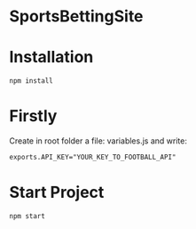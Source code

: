 # SportsBettingSite

# Installation

```
npm install
```
# Firstly
Create in root folder a file: variables.js and write:
```
exports.API_KEY="YOUR_KEY_TO_FOOTBALL_API"
```
# Start Project
```
npm start
```
